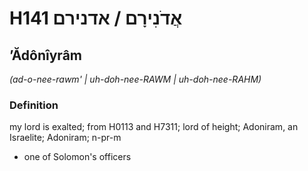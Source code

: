 # H141 אֲדֹנִירָם / אדנירם

## ʼĂdônîyrâm

_(ad-o-nee-rawm' | uh-doh-nee-RAWM | uh-doh-nee-RAHM)_

### Definition

my lord is exalted; from H0113 and H7311; lord of height; Adoniram, an Israelite; Adoniram; n-pr-m

- one of Solomon's officers
